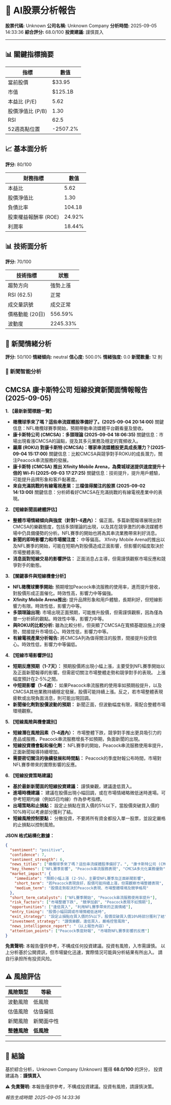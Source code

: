# 🤖 AI股票分析報告

**股票代碼:** Unknown
**公司名稱:** Unknown Company
**分析時間:** 2025-09-05 14:33:36
**綜合評分:** 68.0/100
**投資建議:** 謹慎買入

---

## 📊 關鍵指標摘要

| 指標 | 數值 |
|------|------|
| 當前股價 | $33.95 |
| 市值 | $125.1B |
| 本益比 (P/E) | 5.62 |
| 股價淨值比 (P/B) | 1.30 |
| RSI | 62.5 |
| 52週高點位置 | -2507.2% |

## 📈 基本面分析

**評分:** 80/100

| 財務指標 | 數值 |
|----------|------|
| 本益比 | 5.62 |
| 股價淨值比 | 1.30 |
| 負債比率 | 104.18 |
| 股東權益報酬率 (ROE) | 24.92% |
| 利潤率 | 18.44% |

## 📊 技術面分析

**評分:** 70/100

| 技術指標 | 狀態 |
|----------|------|
| 趨勢方向 | 強勢上漲 |
| RSI (62.5) | 正常 |
| 成交量訊號 | 成交正常 |
| 價格動能 (20日) | 556.59% |
| 波動度 | 2245.33% |

## 📰 新聞情緒分析

**評分:** 50/100
**情緒傾向:** neutral
**信心度:** 500.0%
**情緒強度:** 0.0
**新聞數量:** 12 則

### 🧠 新聞智能分析
## CMCSA 康卡斯特公司 短線投資新聞面情報報告 (2025-09-05)

**1. 【最新新聞標題一覽】**

* **橄欖球季來了嗎？這些串流媒體股準備好了。(2025-09-04 20:14:00)**  關鍵信息：NFL橄欖球賽季開始，預期帶動串流媒體平台觀看量及營收。
* **康卡斯特公司 (CMCSA)：多頭理論 (2025-09-04 18:06:35)**  關鍵信息：市場出現看漲CMCSA的論點，提及其多元業務及穩定的寬頻收入。
* **羅庫 (ROKU) 對康卡斯特 (CMCSA)：哪家串流媒體股更具成長潛力？(2025-09-04 15:17:00)**  關鍵信息：比較CMCSA與競爭對手ROKU的成長潛力，關注Peacock串流服務的發展。
* **康卡斯特 (CMCSA) 推出 Xfinity Mobile Arena，為費城球迷提供速度提升十倍的 Wi-Fi (2025-09-03 17:27:25)** 關鍵信息：技術提升，提升用戶體驗，可能提升品牌形象和客戶黏著度。
* **來自充滿挑戰的有線電視產業：三檔值得關注的股票 (2025-09-02 14:13:00)**  關鍵信息：分析師看好CMCSA在充滿挑戰的有線電視產業中的表現。


**2. 【短線新聞面總體評估】**

* **整體市場情緒傾向與強度（針對1-4週內）：**  偏正面。多篇新聞報導展現出對CMCSA的樂觀態度，包括多頭理論的出現，以及其在競爭激烈的串流媒體市場中仍具備優勢的分析。NFL賽季的開始也將為其串流業務帶來利好消息。
* **新聞的即時影響力和市場關注度：**  中等偏高。  Xfinity Mobile Arena的推出以及NFL賽季的開始，可能在短期內對股價造成正面影響，但影響的幅度取決於市場整體表現。
* **消息面對短線交易的影響評估：**  正面消息占主導，但需謹慎觀察市場反應和競爭對手的動態。


**3. 【關鍵事件與短線機會分析】**

* **NFL橄欖球賽季開始:**  預期增加Peacock串流服務的使用率，進而提升營收，對股價形成正面催化。時效性高，影響力中等偏強。
* **Xfinity Mobile Arena推出:**  提升品牌形象和用戶體驗，長期利好，但短線影響力有限。時效性低，影響力中等。
* **多頭理論出現:**  市場出現正面預期，可能推升股價，但需謹慎觀察，因為僅為單一分析師的觀點。時效性中等，影響力中等。
* **與ROKU的比較分析:**  雖為比較分析，但突顯了CMCSA在寬頻基礎設施上的優勢，間接提升市場信心。時效性低，影響力中等。
* **有線電視產業分析報告:**  將CMCSA列為值得關注的股票，間接提升投資信心。時效性低，影響力中等偏低。


**4. 【短線市場影響評估】**

* **短期反應預期（1-7天）：**  預期股價將出現小幅上漲，主要受到NFL賽季開始以及正面新聞報導的影響。但需密切關注市場整體走勢和競爭對手的表現。  上漲幅度預計在2-5%之間。
* **中短期影響（1-4週）：**  如果Peacock串流服務的使用率如預期般提升，以及CMCSA其他業務持續穩定發展，股價可能持續上漲。反之，若市場整體表現疲軟或出現負面消息，則可能出現回調。
* **新聞催化劑對股價波動的預期：**  新聞正面，但波動幅度有限，需配合整體市場環境觀察。


**5. 【短線風險與機會識別】**

* **短線潛在風險因素（1-4週內）：**  市場整體下跌，競爭對手推出更具吸引力的產品或服務，Peacock串流服務增長不如預期，負面新聞的出現。
* **短線投資機會點和催化劑：**  NFL賽季的開始，Peacock串流服務使用率提升，正面新聞報導持續增加。
* **需要密切關注的後續發展和時間點：**  Peacock的季度財報公布時間，市場對NFL賽季帶來的實際影響的反應。


**6. 【短線投資策略建議】**

* **基於最新新聞面的短線投資建議：**  謹慎樂觀，建議逢低買入。
* **進場時機建議：**  建議在股價出現小幅回調，或在市場情緒略微低迷時進場。可參考短期均線（例如5日均線）作為參考指標。
* **出場策略和止損點：**  設定止損點在買入價的5%以下，當股價突破買入價的10%時可以考慮部分獲利了結。
* **短線風險控制要點：**  分散投資，不要將所有資金都投入單一股票，並設定嚴格的止損點以控制風險。


**JSON 格式結構化數據：**

```json
{
  "sentiment": "positive",
  "confidence": 7,
  "sentiment_strength": 6,
  "news_titles": ["橄欖球季來了嗎？這些串流媒體股準備好了。", "康卡斯特公司 (CMCSA)：多頭理論", "羅庫 (ROKU) 對康卡斯特 (CMCSA)：哪家串流媒體股更具成長潛力？", "康卡斯特 (CMCSA) 推出 Xfinity Mobile Arena，為費城球迷提供速度提升十倍的 Wi-Fi", "來自充滿挑戰的有線電視產業：三檔值得關注的股票"],
  "key_themes": ["NFL賽季影響", "Peacock串流服務表現", "CMCSA多元化業務優勢"],
  "market_impact": {
    "immediate": "預期小幅上漲 (2-5%)，主要受NFL賽季及正面新聞影響",
    "short_term": "若Peacock表現良好，股價可能持續上漲，但需觀察市場整體表現",
    "medium_term": "股價走勢取決於Peacock表現、市場整體環境及競爭格局"
  },
  "short_term_catalysts": ["NFL賽季開始", "Peacock串流服務使用率提升"],
  "risk_factors": ["市場整體下跌", "競爭加劇", "Peacock表現不如預期"],
  "opportunities": ["逢低買入", "利用NFL賽季帶來的正面情緒"],
  "entry_timing": "股價小幅回調或市場情緒低迷時",
  "exit_strategy": "設定止損點在買入價的5%以下，股價突破買入價10%時部分獲利了結",
  "investment_strategy": "謹慎樂觀，逢低買入，嚴格控管風險",
  "news_intelligence_report": "（以上報告內容）",
  "attention_points": ["Peacock季度財報", "市場對NFL賽季影響的反應"]
}
```

**免責聲明:** 本報告僅供參考，不構成任何投資建議。投資有風險，入市需謹慎。  以上分析基於公開資訊，但市場變化迅速，實際情況可能與分析結果有所出入。  請自行承担所有投资风险。


## ⚠️ 風險評估

| 風險類型 | 等級 |
|----------|------|
| 波動風險 | 低風險 |
| 估值風險 | 估值偏低 |
| 新聞風險 | 新聞面中性 |
| **整體風險** | **低風險** |

---

## 📝 結論

基於綜合分析，Unknown Company (Unknown) 獲得 **68.0/100** 的評分，
投資建議為：**謹慎買入**

⚠️ **免責聲明:** 本報告僅供參考，不構成投資建議。投資有風險，請謹慎決策。

*報告生成時間: 2025-09-05 14:33:36*